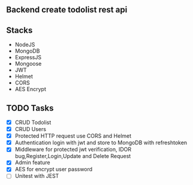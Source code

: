 ## Backend create todolist rest api

## Stacks

- NodeJS
- MongoDB
- ExpressJS
- Mongoose
- JWT
- Helmet
- CORS
- AES Encrypt

## TODO Tasks

- [x] CRUD Todolist
- [x] CRUD Users
- [x] Protected HTTP request use CORS and Helmet
- [x] Authentication login with jwt and store to MongoDB with refreshtoken
- [x] Middleware for protected jwt verification, IDOR bug,Register,Login,Update and Delete Request
- [x] Admin feature
- [x] AES for encrypt user password
- [ ] Unitest with JEST

